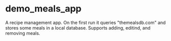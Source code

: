 # demo_meals_app

A recipe management app. On the first run it queries "themealsdb.com" and stores some meals in a local database. Supports adding, editind, and removing meals.
